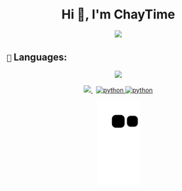 
<h1 align="center">Hi 👋, I'm ChayTime</h1>
<p align="center">

<a>
  <img src="https://lanyard.cnrad.dev/api/746899897839517707"/>
</a>

</p>

## `🌴` Languages:

<!-- <p align="center">
    <a href="https://github.com/anuraghazra/github-readme-stats">
        <img title=🔥 src="https://github-readme-streak-stats.herokuapp.com/?user=ChayTime&theme=black-ice&hide_border=true&stroke=0000&background=060A0CD0"/>
    </a>
</p> -->

<div align="center">
  <a href="https://github.com/ChayTime">
  <img height="180em" src="https://github-readme-stats.vercel.app/api?username=ChayTime&show_icons=true&theme=radical&include_all_commits=true&count_private=true"/>
<!--   <img height="180em" src="https://github-readme-stats.vercel.app/api/top-langs/?username=ChayTime&layout=compact&langs_count=7&theme=radical"/> -->
</div>

<p align="center"> 
    <a style="padding-right:8px;" href="https://nodejs.org" target="_blank"> <img src="https://img.icons8.com/color/48/000000/nodejs.png"/> </a> 
    <a href="" target="_blank"> <img src="https://img.icons8.com/color/48/000000/javascript.png" alt="python" width="48" height="48"/> </a>
    <a href="https://www.python.org" target="_blank"> <img src="https://img.icons8.com/color/48/000000/python.png" alt="python" width="48" height="48"/> </a>
</p>

<div align="center">

  ![Snake animation](https://github.com/rafaballerini/rafaballerini/blob/output/github-contribution-grid-snake.svg)

</div>
